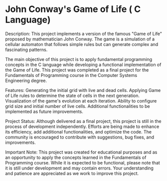 # John Conway's Game of Life ( C Language)

Description:
This project implements a version of the famous "Game of Life" proposed by mathematician John Conway. The game is a simulation of a cellular automaton that follows simple rules but can generate complex and fascinating patterns.

The main objective of this project is to apply fundamental programming concepts in the C language while developing a functional implementation of the Game of Life. This project was completed as a final project for the Fundamentals of Programming course in the Computer Systems Engineering degree.

Features:
Generating the initial grid with live and dead cells.
Applying Game of Life rules to determine the state of cells in the next generation.
Visualization of the game's evolution at each iteration.
Ability to configure grid size and initial number of live cells.
Additional functionalities to be implemented as future improvements.

Project Status:
Although delivered as a final project, this project is still in the process of development independently. Efforts are being made to enhance its efficiency, add additional functionalities, and optimize the code. The community is encouraged to contribute with suggestions, bug fixes, and improvements.

Important Note:
This project was created for educational purposes and as an opportunity to apply the concepts learned in the Fundamentals of Programming course. While it is expected to be functional, please note that it is still under development and may contain errors. Your understanding and patience are appreciated as we work to improve this project.
